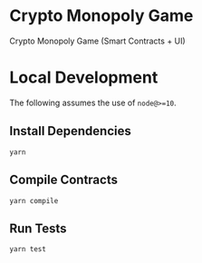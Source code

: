 # Crypto Monopoly Game
Crypto Monopoly Game (Smart Contracts + UI)

# Local Development

The following assumes the use of `node@>=10`.

## Install Dependencies

`yarn`

## Compile Contracts

`yarn compile`

## Run Tests

`yarn test`